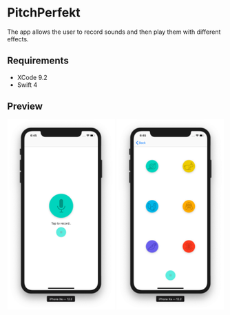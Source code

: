 # PitchPerfekt

The app allows the user to record sounds and then play them with different effects.

## Requirements
- XCode 9.2
- Swift 4

## Preview

<img src="https://github.com/PaulForstner/PitchPerfekt/blob/master/Screenshots/RecordingScreen.png" width="250">
<img src="https://github.com/PaulForstner/PitchPerfekt/blob/master/Screenshots/EffectScreen.png" width="250"> 
